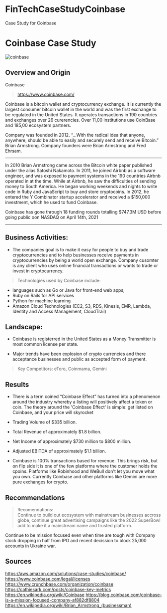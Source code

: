 # FinTechCaseStudyCoinbase
Case Study for Coinbase

# Coinbase  Case Study

![coinbase](https://encrypted-tbn0.gstatic.com/images?q=tbn:ANd9GcRSAr0YNWmTqi8u157GwO73OdMYTt8D_Zb56g&usqp=CAU)

## Overview and Origin

Coinbase  
 > https://www.coinbase.com/

  Coinbase is a bitcoin wallet and cryptocurrency exchange.  It is currently the largest consumer bitcoin wallet in the world and was the first exchange to be regulated in the United States.  It operates transactions in 190 countries and exchanges over 26 curerencies.  Over 11,00 institutions use CoinBase and 185,00 ecosystem partners. 

Company was founded in 2012.  “...With the radical idea that anyone, anywhere, should be able to easily and securely send and receive Bitcoin.” Brian Armstrong.  Company founders were Brian Armstrong and Fred Ehrsam.

***
In 2010 Brian Armstrong came across the Bitcoin white paper published under the alias Satoshi Nakamoto. In 2011, he joined Airbnb as a software engineer, and was exposed to payment systems in the 190 countries Airbnb operated in at the time. While at Airbnb, he saw the difficulties of sending money to South America. He began working weekends and nights to write code in Ruby and JavaScript to buy and store cryptocoins. In 2012, he entered the Y Combinator startup accelerator and received a $150,000 investment, which he used to fund Coinbase.

Coinbase has gone through 18 funding rounds totalling  $747.3M USD before going public oon NASDAQ on April 14th, 2021

***
## Business Activities:

* The companies goal is to make it easy for people to buy and trade cryptocurrencies and to help businesses receive payments in cryptocurrencies by being a world open exchange.  Company cusomter is any client who uses online financial transactions or wants to trade or invest in cryptocurrency.  



> Technologies used by Coinbase include:
* languages such as Go or Java for front-end web apps, 
* Ruby on Rails for API services
* Python for machine learning 
* Amazon Cloud Technologies (EC2, S3, RDS, Kinesis, EMR, Lambda, Identity and Access Management, CloudTrail)



## Landscape:

* Coinbase is registerred in the United States as a Money Transmitter is most common license per state.

* Major trends have been explosion of crypto currencies and there acceptance businesses and public as accepted form of payment.

> Key Competitors:  eToro, Coinmama, Gemini 


## Results

* There is a term coined  “Coinbase Effect” has turned into a phenomenon around the industry whereby a listing will positively affect a token or coin. The theory around the 'Coinbase Effect' is simple: get listed on Coinbase, and your price will skyrocket

* Trading Volume of $335 billion.
* Total Revenue of approximately $1.8 billion.
* Net Income of approximately $730 million to $800 million.
* Adjusted EBITDA of approximately $1.1 billion.


* Coinbase is 100% transactions based for revenue. This brings risk, but on flip side it is one of the few platforms where the customer holds the cpoins. Platforms like Robinhood and WeBull don't let you move what you own. Currently Coinbase and other platforms like Gemini are more pure exchanges for crypto.


## Recommendations

> Recomendations:  
Continue to build out ecosystem with mainstream businesses accross globe,  continue great advertising campaigns like the 2022 SuperBowl add to make it a mainstream name and trusted platform.  

Continue to be mission focused even when time are tough with Company stock dropping in half from IPO and recent decission to block 25,000 accounts in Ukraine war. 

## Sources
https://aws.amazon.com/solutions/case-studies/coinbase/
https://www.coinbase.com/legal/licenses
https://www.crunchbase.com/organization/coinbase
https://cathiesark.com/posts/coinbase-key-metrics
https://en.wikipedia.org/wiki/Coinbase
https://blog.coinbase.com/coinbase-is-a-mission-focused-company-af882df8804
https://en.wikipedia.org/wiki/Brian_Armstrong_(businessman)


